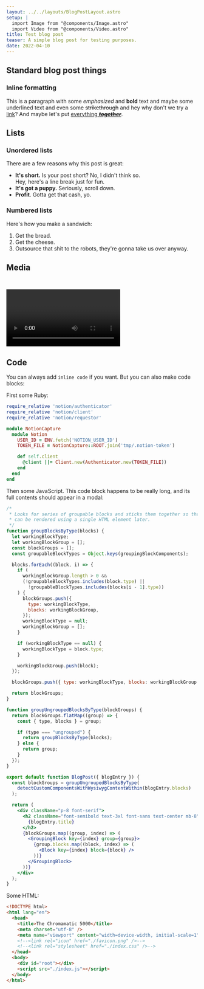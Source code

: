 ```yaml
---
layout: ../../layouts/BlogPostLayout.astro
setup: |
  import Image from "@components/Image.astro"
  import Video from "@components/Video.astro"
title: Test blog post
teaser: A simple blog post for testing purposes.
date: 2022-04-10
---
```


## Standard blog post things

### Inline formatting

This is a paragraph with some *emphasized* and **bold** text and maybe some
underlined text and even some ~~strikethrough~~ and hey why don't we try a
[link](https://google.com)? And maybe let's put [everything
***~~together~~***](https://google.com).

## Lists

### Unordered lists

There are a few reasons why this post is great:

- **It's short.** Is your post short? No, I didn't think so.  
  Hey, here's a line break just for fun.
- **It's got a puppy.** Seriously, scroll down.
- **Profit**. Gotta get that cash, yo.

### Numbered lists

Here's how you make a sandwich:

1. Get the bread.
1. Get the cheese.
1. Outsource that shit to the robots, they're gonna take us over anyway.

## Media

<Image
  url="https://www.dogtime.com/assets/uploads/2011/03/puppy-development.jpg"
  caption="Who likes puppies??" />

<Image
  url="http://www1.plurib.us/1shot/2008/eleven_below/eleven_below_single.svg"
  caption="We can embed SVGs in addition to PNGs and JPGs" />

<Video
  url="https://www.youtube.com/watch?v=dQw4w9WgXcQ"
  caption="This is definitely, absolutely, Beethoven's 9th Symphony, and not some other video" />

## Code

You can always add `inline code` if you want. But you can also make code blocks:

First some Ruby:

``` ruby isUnbounded="true"
require_relative 'notion/authenticator'
require_relative 'notion/client'
require_relative 'notion/requestor'

module NotionCapture
  module Notion
    USER_ID = ENV.fetch('NOTION_USER_ID')
    TOKEN_FILE = NotionCapture::ROOT.join('tmp/.notion-token')

    def self.client
      @client ||= Client.new(Authenticator.new(TOKEN_FILE))
    end
  end
end
```

Then some JavaScript. This code block happens to be really long, and its full contents should appear in a modal:

``` jsx
/*
 * Looks for series of groupable blocks and sticks them together so that they
 * can be rendered using a single HTML element later.
 */
function groupBlocksByType(blocks) {
  let workingBlockType;
  let workingBlockGroup = [];
  const blockGroups = [];
  const groupableBlockTypes = Object.keys(groupingBlockComponents);

  blocks.forEach((block, i) => {
    if (
      workingBlockGroup.length > 0 &&
      (!groupableBlockTypes.includes(block.type) ||
        !groupableBlockTypes.includes(blocks[i - 1].type))
    ) {
      blockGroups.push({
        type: workingBlockType,
        blocks: workingBlockGroup,
      });
      workingBlockType = null;
      workingBlockGroup = [];
    }

    if (workingBlockType == null) {
      workingBlockType = block.type;
    }

    workingBlockGroup.push(block);
  });

  blockGroups.push({ type: workingBlockType, blocks: workingBlockGroup });

  return blockGroups;
}

function groupUngroupedBlocksByType(blockGroups) {
  return blockGroups.flatMap((group) => {
    const { type, blocks } = group;

    if (type === "ungrouped") {
      return groupBlocksByType(blocks);
    } else {
      return group;
    }
  });
}

export default function BlogPost({ blogEntry }) {
  const blockGroups = groupUngroupedBlocksByType(
    detectCustomComponentsWithWysiwygContentWithin(blogEntry.blocks)
  );

  return (
    <div className="p-8 font-serif">
      <h2 className="font-semibold text-3xl font-sans text-center mb-8">
        {blogEntry.title}
      </h2>
      {blockGroups.map((group, index) => (
        <GroupingBlock key={index} group={group}>
          {group.blocks.map((block, index) => (
            <Block key={index} block={block} />
          ))}
        </GroupingBlock>
      ))}
    </div>
  );
}
```

Some HTML:

``` html
<!DOCTYPE html>
<html lang="en">
  <head>
    <title>The Chromamatic 5000</title>
    <meta charset="utf-8" />
    <meta name="viewport" content="width=device-width, initial-scale=1" />
    <!--<link rel="icon" href="./favicon.png" />-->
    <!--<link rel="stylesheet" href="./index.css" />-->
  </head>
  <body>
    <div id="root"></div>
    <script src="./index.js"></script>
  </body>
</html>
```
